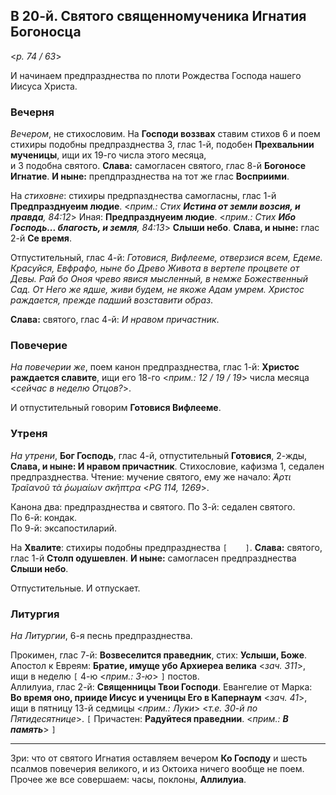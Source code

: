 ## В 20-й. Святого священномученика Игнатия Богоносца

<*p. 74 / 63*>
 
И начинаем предпразднества по плоти Рождества Господа нашего Иисуса Христа. 

### Вечерня

*Вечером*, не стихословим. На **Господи воззвах** ставим стихов 6 и поем стихиры подобны 
предпразднества 3, глас 1-й, подобен **Прехвальнии мученицы**, ищи их 19-го числа этого месяца,  
и 3 подобна святого. **Слава:** самогласен святого, глас 8-й **Богоносе Игнатие**. 
**И ныне:** препдпразднества на тот же глас **Восприими**.

На *стиховне*: стихиры предрпазднества самогласны, глас 1-й **Предпразднуеим людие**.
<*прим.: Стих **Истина от земли возсия, и правда**, 84:12*> 
Иная: **Предпразднуеим людие**. <*прим.: Стих **Ибо Господь... благость, и земля**, 84:13*>
**Слыши небо**. **Слава, и ныне:** глас 2-й **Се время**.   

Отпустительный, глас 4-й: *Готовися, Вифлееме, отверзися всем, Едеме. Красуйся, Евфрафо, 
ныне бо Древо Живота в вертепе процвете от Девы. Рай бо Оноя чрево явися мысленный, в немже 
Божественный Сад. От Него же ядше, живи будем, не якоже Адам умрем. Христос раждается, 
прежде падший возставити образ*.
 
**Слава:** святого, глас 4-й: *И нравом причастник*. 

### Повечерие

*На повечерии же*, поем канон предпразднества, глас 1-й: **Христос раждается славите**, ищи 
его 18-го <*прим.: 12 / 19 / 19*> числа месяца <*сейчас в неделю Отцов?*>. 

И отпустительный говорим **Готовися Вифлееме**.
 
### Утреня

*На утрени*, **Бог Господь**, глас 4-й, отпустительный **Готовися**, 2-жды, **Слава, и ныне: И нравом 
причастник**.  Стихословие, кафизма 1, седален предпразднества. 
Чтение: мучение святого, ему же начало: *̓́Αρτι Τραῖανοῦ τὰ ῥωμαίων σκῆπτρα* <*PG 114, 1269*>.  

Канона два: предпразднества и святого. 
По 3-й: седален святого.  
По 6-й: кондак.  
По 9-й: эксапостиларий. 

На **Хвалите**: стихиры подобны предпразднества `[    ]`. **Слава:** святого, глас 1-й **Столп одушевлен**. 
**И ныне:** самогласен предпразднества **Слыши небо**.

Отпустительные. И отпускает. 

### Литургия

*На Литургии*, 6-я песнь предпразднества. 

Прокимен, глас 7-й: **Возвеселится праведник**, стих: **Услыши, Боже**. 
Апостол к Евреям: **Братие, имуще убо Архиереа велика** <*зач. 311*>, ищи в неделю 
`[` 4-ю <*прим.: 3-ю*> `]` постов.  
Аллилуиа, глас 2-й: **Священницы Твои Господи**. 
Евангелие от Марка: **Во время оно, прииде Иисус и ученицы Его в Капернаум** <*зач. 41*>, 
ищи в пятницу 13-й седмицы <*прим.: Луки*> <*т.е. 30-й по Пятидесятнице*>. 
`[` Причастен: **Радуйтеся праведнии**. <*прим.: **В память***> `]` 

---

Зри: что от святого Игнатия оставляем вечером **Ко Господу** и шесть псалмов повечерия великого, 
и из Октоиха ничего вообще не поем. Прочее же все совершаем: часы, поклоны, **Аллилуиа**. 
